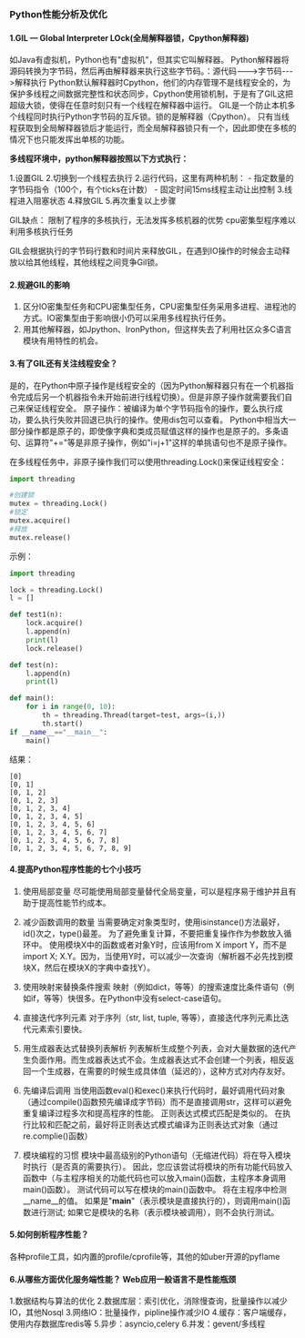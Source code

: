 ### Python性能分析及优化

#### 1.GIL — Global Interpreter LOck(全局解释器锁，Cpython解释器)

如Java有虚拟机，Python也有"虚拟机"，但其实它叫解释器。
Python解释器将源码转换为字节码，然后再由解释器来执行这些字节码。：源代码--->字节码--->解释执行
Python默认解释器时Cpython，他们的内存管理不是线程安全的，为保护多线程之间数据完整性和状态同步，Cpython使用锁机制，于是有了GIL这把超级大锁，使得在任意时刻只有一个线程在解释器中运行。
GIL是一个防止本机多个线程同时执行Python字节码的互斥锁。锁的是解释器（Cpython）。
只有当线程获取到全局解释器锁后才能运行，而全局解释器锁只有一个，因此即使在多核的情况下也只能发挥出单核的功能。

**多线程环境中，python解释器按照以下方式执行：**

1.设置GIL
2.切换到一个线程去执行
2.运行代码，这里有两种机制：
    - 指定数量的字节码指令（100个，有个ticks在计数）
    - 固定时间15ms线程主动让出控制
3.线程进入阻塞状态
4.释放GIL
5.再次重复以上步骤

GIL缺点：
    限制了程序的多核执行，无法发挥多核机器的优势
    cpu密集型程序难以利用多核执行任务

GIL会根据执行的字节码行数和时间片来释放GIL，在遇到IO操作的时候会主动释放以给其他线程，其他线程之间竞争Gil锁。

#### 2.规避GIL的影响
1. 区分IO密集型任务和CPU密集型任务，CPU密集型任务采用多进程、进程池的方式。IO密集型由于影响很小仍可以采用多线程执行任务。
2. 用其他解释器，如Jpython、IronPython，但这样失去了利用社区众多C语言模块有用特性的机会。

#### 3.有了GIL还有关注线程安全？
是的，在Python中原子操作是线程安全的（因为Python解释器只有在一个机器指令完成后另一个机器指令未开始前进行线程切换）。但是非原子操作就需要我们自己来保证线程安全。
原子操作：被编译为单个字节码指令的操作，要么执行成功，要么执行失败并回退已执行的操作。使用dis包可以查看。
Python中相当大一部分操作都是原子的，即使像字典和类成员赋值这样的操作也是原子的。多条语句、运算符"+="等是非原子操作，例如"i=j+1"这样的单挑语句也不是原子操作。

在多线程任务中，非原子操作我们可以使用threading.Lock()来保证线程安全：

```python
import threading

#创建锁
mutex = threading.Lock()
#锁定
mutex.acquire()
#释放
mutex.release()
```
示例：
```python
import threading

lock = threading.Lock()
l = []

def test1(n):
    lock.acquire()
    l.append(n)
    print(l)
    lock.release()

def test(n):
    l.append(n)
    print(l)

def main():
    for i in range(0, 10):
        th = threading.Thread(target=test, args=(i,))
        th.start()
if __name__=="__main__":
    main()

```
结果：
```
[0]
[0, 1]
[0, 1, 2]
[0, 1, 2, 3]
[0, 1, 2, 3, 4]
[0, 1, 2, 3, 4, 5]
[0, 1, 2, 3, 4, 5, 6]
[0, 1, 2, 3, 4, 5, 6, 7]
[0, 1, 2, 3, 4, 5, 6, 7, 8]
[0, 1, 2, 3, 4, 5, 6, 7, 8, 9]
```

#### 4.提高Python程序性能的七个小技巧
1. 使用局部变量
尽可能使用局部变量替代全局变量，可以是程序易于维护并且有助于提高性能节约成本。

2. 减少函数调用的数量
当需要确定对象类型时，使用isinstance()方法最好，id()次之，type()最差。
为了避免重复计算，不要把重复操作作为参数放入循环中。
使用模块X中的函数或者对象Y时，应该用from X import Y，而不是import X; X.Y。因为，当使用Y时，可以减少一次查询（解析器不必先找到模块X，然后在模块X的字典中查找Y）。

3. 使用映射来替换条件搜索
映射（例如dict，等等）的搜索速度比条件语句（例如if，等等）快很多。在Python中没有select-case语句。

4. 直接迭代序列元素
对于序列（str, list, tuple, 等等），直接迭代序列元素比迭代元素索引要快。

5. 用生成器表达式替换列表解析
列表解析生成整个列表，会对大量数据的迭代产生负面作用。而生成器表达式不会。生成器表达式不会创建一个列表，相反返回一个生成器，在需要的时候生成具体值（延迟的），这种方式对内存友好。

6. 先编译后调用
当使用函数eval()和exec()来执行代码时，最好调用代码对象（通过compile()函数预先编译成字节码）而不是直接调用str，这样可以避免重复编译过程多次和提高程序的性能。
正则表达式模式匹配是类似的。 在执行比较和匹配之前，最好将正则表达式模式编译为正则表达式对象（通过re.complie()函数）

7. 模块编程的习惯
模块中最高级别的Python语句（无缩进代码）将在导入模块时执行（是否真的需要执行）。 因此，您应该尝试将模块的所有功能代码放入函数中（与主程序相关的功能代码也可以放入main()函数，主程序本身调用main()函数）。
测试代码可以写在模块的main()函数中。 将在主程序中检测__name__的值。 如果是"__main__"（表示模块是直接执行的），则调用main()函数进行测试; 如果它是模块的名称（表示模块被调用），则不会执行测试。

#### 5.如何剖析程序性能？
各种profile工具，如内置的profile/cprofile等，其他的如uber开源的pyflame

#### 6.从哪些方面优化服务端性能？ Web应用一般语言不是性能瓶颈
1.数据结构与算法的优化
2.数据库层：索引优化，消除慢查询，批量操作以减少IO，其他Nosql
3.网络IO：批量操作，pipline操作减少IO
4.缓存：客户端缓存，使用内存数据库redis等
5.异步：asyncio,celery
6.并发：gevent/多线程

